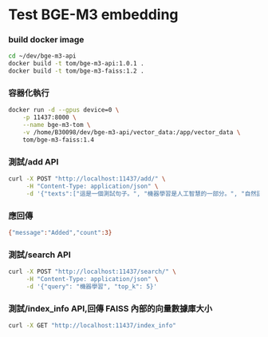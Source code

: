# Test BGE-M3 embedding

### build docker image
```sh
cd ~/dev/bge-m3-api
docker build -t tom/bge-m3-api:1.0.1 .
docker build -t tom/bge-m3-faiss:1.2 .
```

### 容器化執行
```sh
docker run -d --gpus device=0 \
	-p 11437:8000 \
	--name bge-m3-tom \
	-v /home/B30098/dev/bge-m3-api/vector_data:/app/vector_data \
	tom/bge-m3-faiss:1.4
```

### 測試/add API
```sh
curl -X POST "http://localhost:11437/add/" \
     -H "Content-Type: application/json" \
     -d '{"texts":["這是一個測試句子。", "機器學習是人工智慧的一部分。", "自然語言處理是一個熱門領域。"]}'
```
### 應回傳
```sh
{"message":"Added","count":3}
```

### 測試/search API
```sh
curl -X POST "http://localhost:11437/search/" \
     -H "Content-Type: application/json" \
     -d '{"query": "機器學習", "top_k": 5}'
```

### 測試/index_info API,回傳 FAISS 內部的向量數據庫大小
```sh
curl -X GET "http://localhost:11437/index_info"
```